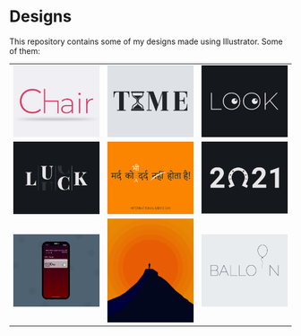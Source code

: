 # Designs
This repository contains some of my designs made using Illustrator.
Some of them:
<table>
    <tr>
      <td><img src="2020-11/png/17.11.2020.png"></td>
      <td><img src="2020-11/png/16.11.2020.png"></td>
      <td><img src="2021-01/png/16.01.2021.png"></td>
    </tr>
    <tr>
      <td><img src="2020-12/png/06.12.2020.png"></td>
      <td><img src="2020-11/png/19.11.2020.png"></td>
      <td><img src="2021-01/png/01.01.2021.png"></td>
    </tr>
    <tr>
      <td><img src="2020-11/png/19.11.2020 - 2.png"></td>
      <td><img src="2020-11/png/15.11.2020.png"></td>
      <td><img src="2020-11/png/22.11.2020.png"></td>
    </tr>
</table>
